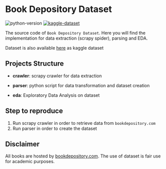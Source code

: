 # Book Depository Dataset
![python-version](https://img.shields.io/badge/python-3.6%2B-blue) [![kaggle-dataset](https://img.shields.io/badge/KAGGLE_DATASET-20beff)](https://www.kaggle.com/sp1thas/book-depository-dataset/) 

The source code of `Book Depository Dataset`. Here you will find the implementation for data extraction (scrapy spider), parsing and EDA.

Dataset is also available [here](https://www.kaggle.com/sp1thas/book-depository-dataset/) as kaggle dataset

## Projects Structure

 * **crawler**: scrapy crawler for data extraction

 * **parser**: python script for data transformation and dataset creation

 * **eda**: Exploratory Data Analysis on dataset

## Step to reproduce
 1. Run scrapy crawler in order to retrieve data from `bookdepository.com`
 2. Run parser in order to create the dataset

## Disclaimer

All books are hosted by [bookdepository.com](https://bookdepository.com). The use of dataset is fair use for academic purposes.
